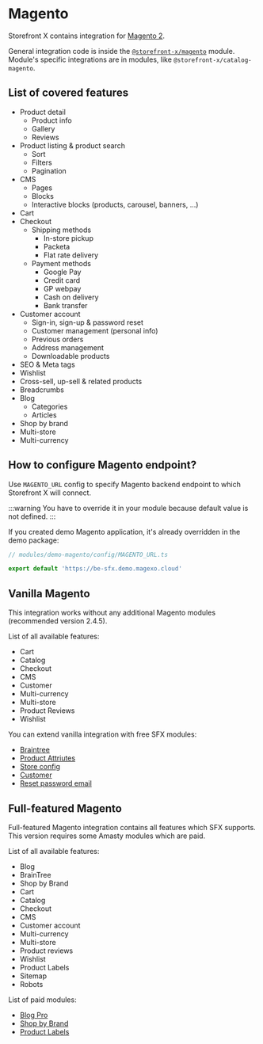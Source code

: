 # Magento

Storefront X contains integration for [Magento 2](https://www.magento.com/).

General integration code is inside the [`@storefront-x/magento`](/modules/magento) module. Module's specific integrations are in modules, like `@storefront-x/catalog-magento`.

## List of covered features

- Product detail
  - Product info
  - Gallery
  - Reviews
- Product listing & product search
  - Sort
  - Filters
  - Pagination
- CMS
  - Pages
  - Blocks
  - Interactive blocks (products, carousel, banners, ...)
- Cart
- Checkout
  - Shipping methods
    - In-store pickup
    - Packeta
    - Flat rate delivery
  - Payment methods
    - Google Pay
    - Credit card
    - GP webpay
    - Cash on delivery
    - Bank transfer
- Customer account
  - Sign-in, sign-up & password reset
  - Customer management (personal info)
  - Previous orders
  - Address management
  - Downloadable products
- SEO & Meta tags
- Wishlist
- Cross-sell, up-sell & related products
- Breadcrumbs
- Blog
  - Categories
  - Articles
- Shop by brand
- Multi-store
- Multi-currency

## How to configure Magento endpoint?

Use `MAGENTO_URL` config to specify Magento backend endpoint to which Storefront X will connect.

:::warning
You have to override it in your module because default value is not defined.
:::

If you created demo Magento application, it's already overridden in the demo package:

```ts
// modules/demo-magento/config/MAGENTO_URL.ts

export default 'https://be-sfx.demo.magexo.cloud'
```

## Vanilla Magento
This integration works without any additional Magento modules (recommended version 2.4.5).

List of all available features:
- Cart
- Catalog
- Checkout
- CMS
- Customer
- Multi-currency
- Multi-store
- Product Reviews
- Wishlist

You can extend vanilla integration with free SFX modules:
- [Braintree](https://github.com/storefront-x/magento-module-sfx-google-pay-braintree)
- [Product Attriutes](https://github.com/storefront-x/magento-module-product-attributes-graph-ql)
- [Store config](https://github.com/storefront-x/magento-module-sfx-store-config)
- [Customer](https://github.com/storefront-x/magento-module-customer-graph-ql-extended)
- [Reset password email](https://github.com/storefront-x/magento-module-email-url-extended)

## Full-featured Magento

Full-featured Magento integration contains all features which SFX supports. This version requires some Amasty modules which are paid.

List of all available features:
- Blog
- BrainTree
- Shop by Brand
- Cart
- Catalog
- Checkout
- CMS
- Customer account
- Multi-currency
- Multi-store
- Product reviews
- Wishlist
- Product Labels
- Sitemap
- Robots

List of paid modules:
- [Blog Pro](https://amasty.com/blog-pro-for-magento-2.html)
- [Shop by Brand](https://amasty.com/shop-by-brand-for-magento-2.html)
- [Product Labels](https://amasty.com/product-labels-for-magento-2.html)
